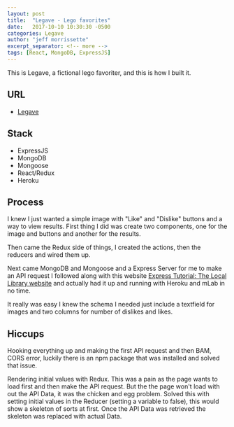 ```yaml
---
layout: post
title:  "Legave - Lego favorites"
date:   2017-10-10 10:30:30 -0500
categories: Legave
author: "jeff morrissette"
excerpt_separator: <!-- more -->
tags: [React, MongoDB, ExpressJS]
---
```

This is Legave, a fictional lego favoriter, and this is how I built it.<!-- more -->
## URL
* [Legave][legave-url]

## Stack
* ExpressJS
* MongoDB
* Mongoose
* React/Redux
* Heroku

## Process

I knew I just wanted a simple image with "Like" and "Dislike" buttons and a way to view results. First thing I did was create two components, one for the image and buttons and another for the results.

Then came the Redux side of things, I created the actions, then the reducers and wired them up.

Next came MongoDB and Mongoose and a Express Server for me to make an API request I followed along with this website [Express Tutorial: The Local Library website](https://developer.mozilla.org/en-US/docs/Learn/Server-side/Express_Nodejs/Tutorial_local_library_website) and actually had it up and running with Heroku and mLab in no time.

It really was easy I knew the schema I needed just include a textfield for images and two columns for number of dislikes and likes.

## Hiccups

Hooking everything up and making the first API request and then BAM, CORS error, luckily there is an npm package that was installed and solved that issue.

Rendering initial values with Redux. This was a pain as the page wants to load first and then make the API request. But the the page won't load with out the API Data, it was the chicken and egg problem. Solved this with setting initial values in the Reducer (setting a variable to false), this would show a skeleton of sorts at first. Once the API Data was retrieved the skeleton was replaced with actual Data.

[legave-url]: https://fast-everglades-43599.herokuapp.com/index.html
